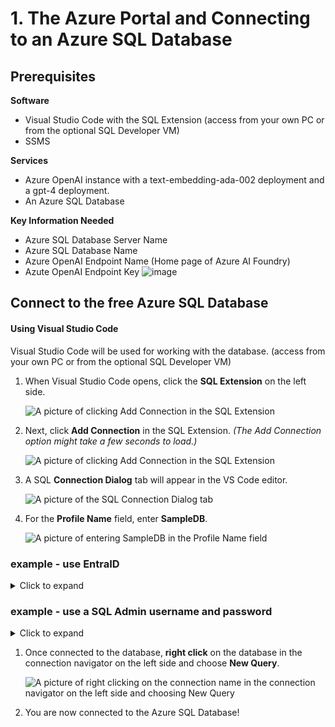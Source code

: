 # 1. The Azure Portal and Connecting to an Azure SQL Database

## Prerequisites

**Software**
 - Visual Studio Code with the SQL Extension (access from your own PC or from the optional SQL Developer VM)
 - SSMS

**Services**
 - Azure OpenAI instance with a text-embedding-ada-002 deployment and a gpt-4 deployment.
 - An Azure SQL Database

**Key Information Needed**
 - Azure SQL Database Server Name
 - Azure SQL Database Name
 - Azure OpenAI Endpoint Name (Home page of Azure AI Foundry)
 - Azute OpenAI Endpoint Key
![image](https://github.com/user-attachments/assets/9b7d2dd4-3ce5-4915-9b3d-93f99d1c1d74)


## Connect to the free Azure SQL Database

#### **Using Visual Studio Code**

Visual Studio Code will be used for working with the database. (access from your own PC or from the optional SQL Developer VM)

1. When Visual Studio Code opens, click the **SQL Extension** on the left side.

    ![A picture of clicking Add Connection in the SQL Extension](./media/Screenshot%202024-10-22%20at%201.34.33 PM.png)

1. Next, click **Add Connection** in the SQL Extension. *(The Add Connection option might take a few seconds to load.)*

    ![A picture of clicking Add Connection in the SQL Extension](./media/Screenshot%202024-10-22%20at%201.41.20 PM.png)

1. A SQL **Connection Dialog** tab will appear in the VS Code editor.

    ![A picture of the SQL Connection Dialog tab](./media/Screenshot%202024-10-24%20at%2010.17.57 AM.png)

1. For the **Profile Name** field, enter **SampleDB**.

    ![A picture of entering SampleDB in the Profile Name field](./media/Screenshot%202024-10-24%20at%2010.18.09 AM.png)


### example - use EntraID 
<details>
  <summary>Click to expand</summary>
1. Copy the name of the server from the Overview page of Azure SQL and paste it into the **server name** section
   
   ![image](https://github.com/user-attachments/assets/849cb3c2-8a4e-4611-9065-1f79fa217cdb)
   
   ![image](https://github.com/user-attachments/assets/f4f9a627-10d4-4019-8856-15633705570a)
 
1. Next, for **Authentication Type**, select the **Microsoft EntraID - Universal with MFA SUpport**.

1. Your Entra ID account will be auto filled
1. Type **sampleDB** for the name of the database and click the blue **Connect** button  ![image](https://github.com/user-attachments/assets/ca256cdf-8cc6-4b30-92d3-99b339683a51)

### end example - use EntraID
</details>

### example - use a SQL Admin username and password   
<details>
  <summary>Click to expand</summary>
 
1. Next, for **Input type**, select the **Connection String** radio button.

    ![A picture of selecting the Connection String radio button for input type](./media/Screenshot%202024-10-24%20at%2010.18.17 AM.png)

1. In the **Connection String** text box, 

    ![A picture of the connection string text box](./media/Screenshot%202024-10-24%20at%2010.26.45 AM.png)

    copy and paste the following connect string:

    **Be sure to replace the following placeholders in the connection string:YOUR_AZURE_SQL_SERVER_NAME, YOUR_DATABASE_NAME, YOUR_SQLADMIN_PASSWORD** 

    ```
    Server=tcp:azuresql@YOUR_AZURE_SQL_SERVER_NAME.database.windows.net,1433;Initial Catalog=YOUR_DATABASE_NAME;Persist Security Info=False;User ID=sqladmin;Password=YOUR_SQLADMIN_PASSWORD;MultipleActiveResultSets=False;Encrypt=True;TrustServerCertificate=False;Connection Timeout=30;
    ```  

    then press the **blue Connect button**.
       ![A picture of pressing the blue Connect button](./media/Screenshot%202024-10-24%20at%2010.28.11 AM.png)
### end of example - use a SQL Admin username and password 

</details>



1. Once connected to the database, **right click** on the database in the connection navigator on the left side and choose **New Query**.

    ![A picture of right clicking on the connection name in the connection navigator on the left side and choosing New Query](./media/Screenshot%202024-10-22%20at%202.02.00 PM.png)

1. You are now connected to the Azure SQL Database!
